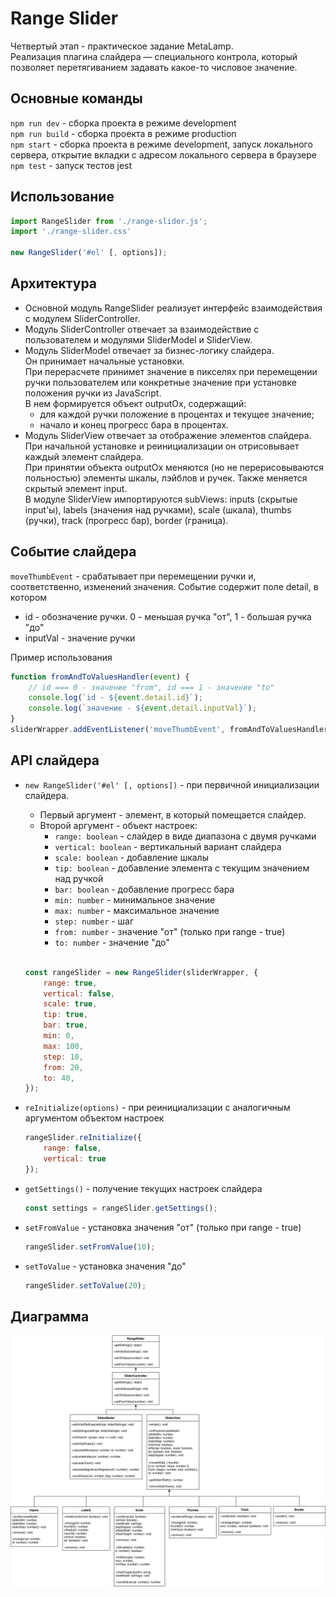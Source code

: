 # Range Slider
Четвертый этап - практическое задание MetaLamp.  
Реализация плагина слайдера — специального контрола, который позволяет перетягиванием задавать какое-то числовое значение.

## Основные команды
`npm run dev` - сборка проекта в режиме development  
`npm run build` - сборка проекта в режиме production  
`npm start` - сборка проекта в режиме development, запуск локального сервера, открытие вкладки с адресом локального сервера в браузере  
`npm test` - запуск тестов jest  

## Использование
```javascript
import RangeSlider from './range-slider.js';
import './range-slider.css'

new RangeSlider('#el' [, options]);
```

## Архитектура  
* Основной модуль RangeSlider реализует интерфейс взаимодействия с модулем SliderController.
* Модуль SliderController отвечает за взаимодействие с пользователем и модулями SliderModel и SliderView.
* Модуль SliderModel отвечает за бизнес-логику слайдера.  
Он принимает начальные установки.  
При перерасчете принимет значение в пикселях при перемещении ручки пользователем или конкретные значение при установке положения ручки из JavaScript.  
В нем формируется объект outputOx, содержащий:
    * для каждой ручки положение в процентах и текущее значение;
    * начало и конец прогресс бара в процентах.
* Модуль SliderView отвечает за отображение элементов слайдера.  
При начальной установке и реинициализации он отрисовывает каждый элемент слайдера.    
При принятии объекта outputOx меняются (но не перерисовываются польностью) элементы шкалы, лэйблов и ручек. Также меняется скрытый элемент input.  
В модуле SliderView импортируются subViews: inputs (скрытые input'ы), labels (значения над ручками), scale (шкала), thumbs (ручки), track (прогресс бар), border (граница).

## Событие слайдера  
`moveThumbEvent` - срабатывает при перемещении ручки и, соответственно, изменений значения. Событие содержит поле detail, в котором
   - id - обозначение ручки. 0 - меньшая ручка "от", 1 - большая ручка "до"  
   - inputVal - значение ручки

Пример использования
```javascript
function fromAndToValuesHandler(event) {
    // id === 0 - значение "from", id === 1 - значение "to"
    console.log(`id - ${event.detail.id}`);
    console.log(`значение - ${event.detail.inputVal}`);
}
sliderWrapper.addEventListener('moveThumbEvent', fromAndToValuesHandler.bind(this));
```

## API слайдера  
-  `new RangeSlider('#el' [, options])` - при первичной инициализации слайдера.  
    - Первый аргумент - элемент, в который помещается слайдер.  
    - Второй аргумент - объект настроек:  
        - `range: boolean` - слайдер в виде диапазона с двумя ручками  
        - `vertical: boolean` - вертикальный вариант слайдера  
        - `scale: boolean` - добавление шкалы  
        - `tip: boolean` - добавление элемента с текущим значением над ручкой  
        - `bar: boolean` - добавление прогресс бара  
        - `min: number` - минимальное значение  
        - `max: number` - максимальное значение  
        - `step: number` - шаг  
        - `from: number` - значение "от" (только при range - true)  
        - `to: number` - значение "до"  
        <br>
    ```javascript
    const rangeSlider = new RangeSlider(sliderWrapper, {
        range: true,
        vertical: false,
        scale: true,
        tip: true,
        bar: true,
        min: 0,
        max: 100,
        step: 10,
        from: 20,
        to: 40,
    });
    ```

- `reInitialize(options)` - при реинициализации с аналогичным аргументом объектом настроек  

   ```javascript
   rangeSlider.reInitialize({
       range: false,
       vertical: true
   });
   ```

- `getSettings()` - получение текущих настроек слайдера  

   ```javascript
   const settings = rangeSlider.getSettings();
   ```

- `setFromValue` - установка значения "от" (только при range - true)   

   ```javascript
   rangeSlider.setFromValue(10);
   ```

- `setToValue` - установка значения "до"  

   ```javascript
   rangeSlider.setToValue(20);
   ```
   

## Диаграмма
![UML diagram](./src/assets/slider-uml.drawio.svg)
